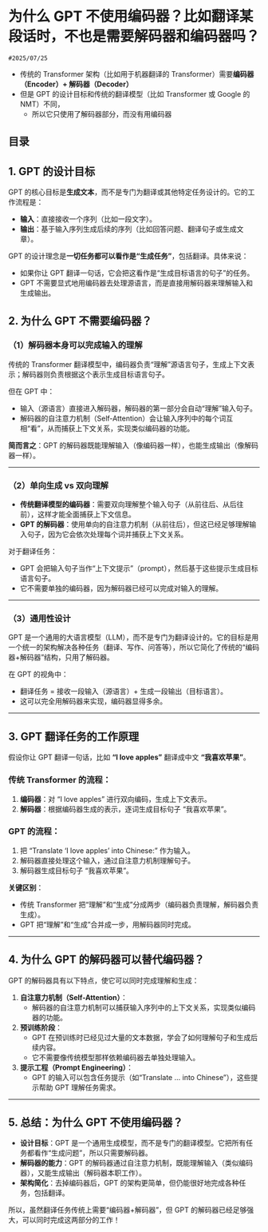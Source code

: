 
# 为什么 GPT 不使用编码器？比如翻译某段话时，不也是需要解码器和编码器吗？


`#2025/07/25`

- 传统的 Transformer 架构（比如用于机器翻译的 Transformer）需要**编码器（Encoder）+ 解码器（Decoder）**
- 但是 GPT 的设计目标和传统的翻译模型（比如 Transformer 或 Google 的 NMT）不同，
	- 所以它只使用了解码器部分，而没有用编码器


## 目录
<!-- toc -->
 ## **1. GPT 的设计目标** 

GPT 的核心目标是**生成文本**，而不是专门为翻译或其他特定任务设计的。它的工作流程是：
- **输入**：直接接收一个序列（比如一段文字）。
- **输出**：基于输入序列生成后续的序列（比如回答问题、翻译句子或生成文章）。

GPT 的设计理念是**一切任务都可以看作是“生成任务”**，包括翻译。具体来说：
- 如果你让 GPT 翻译一句话，它会把这看作是“生成目标语言的句子”的任务。
- GPT 不需要显式地用编码器去处理源语言，而是直接用解码器来理解输入和生成输出。

## **2. 为什么 GPT 不需要编码器？**

### **（1）解码器本身可以完成输入的理解**

传统的 Transformer 翻译模型中，编码器负责“理解”源语言句子，生成上下文表示；解码器则负责根据这个表示生成目标语言句子。

但在 GPT 中：
- 输入（源语言）直接进入解码器，解码器的第一部分会自动“理解”输入句子。
- 解码器的自注意力机制（Self-Attention）会让输入序列中的每个词互相“看”，从而捕获上下文关系，实现类似编码器的功能。

**简而言之**：GPT 的解码器既能理解输入（像编码器一样），也能生成输出（像解码器一样）。

---

### **（2）单向生成 vs 双向理解**

- **传统翻译模型的编码器**：需要双向理解整个输入句子（从前往后、从后往前），这样才能全面捕获上下文信息。
- **GPT 的解码器**：使用单向的自注意力机制（从前往后），但这已经足够理解输入句子，因为它会依次处理每个词并捕获上下文关系。

对于翻译任务：
- GPT 会把输入句子当作“上下文提示”（prompt），然后基于这些提示生成目标语言句子。
- 它不需要单独的编码器，因为解码器已经可以完成对输入的理解。

---

### **（3）通用性设计**

GPT 是一个通用的大语言模型（LLM），而不是专门为翻译设计的。它的目标是用一个统一的架构解决各种任务（翻译、写作、问答等），所以它简化了传统的“编码器+解码器”结构，只用了解码器。

在 GPT 的视角中：
- 翻译任务 = 接收一段输入（源语言）+ 生成一段输出（目标语言）。
- 这可以完全用解码器来实现，编码器显得多余。

---

## **3. GPT 翻译任务的工作原理**

假设你让 GPT 翻译一句话，比如 **“I love apples”** 翻译成中文 **“我喜欢苹果”**。

### **传统 Transformer 的流程**：

1. **编码器**：对 “I love apples” 进行双向编码，生成上下文表示。
2. **解码器**：根据编码器生成的表示，逐词生成目标句子 “我喜欢苹果”。

### **GPT 的流程**：

1. 把 “Translate ‘I love apples’ into Chinese:” 作为输入。
2. 解码器直接处理这个输入，通过自注意力机制理解句子。
3. 解码器生成目标句子 “我喜欢苹果”。

**关键区别**：  
- 传统 Transformer 把“理解”和“生成”分成两步（编码器负责理解，解码器负责生成）。
- GPT 把“理解”和“生成”合并成一步，用解码器同时完成。

---

## **4. 为什么 GPT 的解码器可以替代编码器？**

GPT 的解码器具有以下特点，使它可以同时完成理解和生成：
1. **自注意力机制（Self-Attention）**：
   - 解码器的自注意力机制可以捕获输入序列中的上下文关系，实现类似编码器的功能。
2. **预训练阶段**：
   - GPT 在预训练时已经见过大量的文本数据，学会了如何理解句子和生成后续内容。
   - 它不需要像传统模型那样依赖编码器去单独处理输入。
3. **提示工程（Prompt Engineering）**：
   - GPT 的输入可以包含任务提示（如“Translate ... into Chinese”），这些提示帮助 GPT 理解任务需求。

---

## **5. 总结：为什么 GPT 不使用编码器？**

- **设计目标**：GPT 是一个通用生成模型，而不是专门的翻译模型。它把所有任务都看作“生成问题”，所以只需要解码器。
- **解码器的能力**：GPT 的解码器通过自注意力机制，既能理解输入（类似编码器），又能生成输出（解码器本职工作）。
- **架构简化**：去掉编码器后，GPT 的架构更简单，但仍能很好地完成各种任务，包括翻译。

所以，虽然翻译任务传统上需要“编码器+解码器”，但 GPT 的解码器已经足够强大，可以同时完成这两部分的工作！